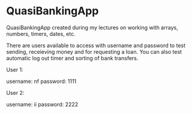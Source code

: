 # QuasiBankingApp
QuasiBankingApp created during my lectures on working with arrays, numbers, timers, dates, etc.

There are users available to access with username and password to test sending, receieving money and for requesting a loan. You can also test automatic log out timer and sorting of bank transfers.

User 1:

username: nf
password: 1111

User 2:

username: ii
password: 2222

